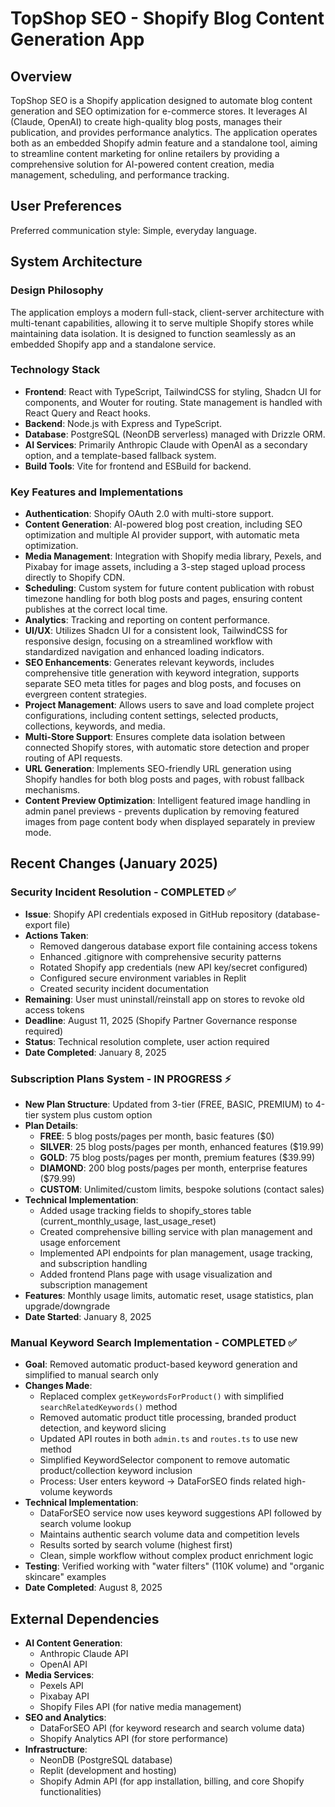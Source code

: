 # TopShop SEO - Shopify Blog Content Generation App

## Overview
TopShop SEO is a Shopify application designed to automate blog content generation and SEO optimization for e-commerce stores. It leverages AI (Claude, OpenAI) to create high-quality blog posts, manages their publication, and provides performance analytics. The application operates both as an embedded Shopify admin feature and a standalone tool, aiming to streamline content marketing for online retailers by providing a comprehensive solution for AI-powered content creation, media management, scheduling, and performance tracking.

## User Preferences
Preferred communication style: Simple, everyday language.

## System Architecture

### Design Philosophy
The application employs a modern full-stack, client-server architecture with multi-tenant capabilities, allowing it to serve multiple Shopify stores while maintaining data isolation. It is designed to function seamlessly as an embedded Shopify app and a standalone service.

### Technology Stack
- **Frontend**: React with TypeScript, TailwindCSS for styling, Shadcn UI for components, and Wouter for routing. State management is handled with React Query and React hooks.
- **Backend**: Node.js with Express and TypeScript.
- **Database**: PostgreSQL (NeonDB serverless) managed with Drizzle ORM.
- **AI Services**: Primarily Anthropic Claude with OpenAI as a secondary option, and a template-based fallback system.
- **Build Tools**: Vite for frontend and ESBuild for backend.

### Key Features and Implementations
- **Authentication**: Shopify OAuth 2.0 with multi-store support.
- **Content Generation**: AI-powered blog post creation, including SEO optimization and multiple AI provider support, with automatic meta optimization.
- **Media Management**: Integration with Shopify media library, Pexels, and Pixabay for image assets, including a 3-step staged upload process directly to Shopify CDN.
- **Scheduling**: Custom system for future content publication with robust timezone handling for both blog posts and pages, ensuring content publishes at the correct local time.
- **Analytics**: Tracking and reporting on content performance.
- **UI/UX**: Utilizes Shadcn UI for a consistent look, TailwindCSS for responsive design, focusing on a streamlined workflow with standardized navigation and enhanced loading indicators.
- **SEO Enhancements**: Generates relevant keywords, includes comprehensive title generation with keyword integration, supports separate SEO meta titles for pages and blog posts, and focuses on evergreen content strategies.
- **Project Management**: Allows users to save and load complete project configurations, including content settings, selected products, collections, keywords, and media.
- **Multi-Store Support**: Ensures complete data isolation between connected Shopify stores, with automatic store detection and proper routing of API requests.
- **URL Generation**: Implements SEO-friendly URL generation using Shopify handles for both blog posts and pages, with robust fallback mechanisms.
- **Content Preview Optimization**: Intelligent featured image handling in admin panel previews - prevents duplication by removing featured images from page content body when displayed separately in preview mode.

## Recent Changes (January 2025)

### Security Incident Resolution - COMPLETED ✅
- **Issue**: Shopify API credentials exposed in GitHub repository (database-export file)
- **Actions Taken**: 
  - Removed dangerous database export file containing access tokens
  - Enhanced .gitignore with comprehensive security patterns
  - Rotated Shopify app credentials (new API key/secret configured)
  - Configured secure environment variables in Replit
  - Created security incident documentation
- **Remaining**: User must uninstall/reinstall app on stores to revoke old access tokens
- **Deadline**: August 11, 2025 (Shopify Partner Governance response required)
- **Status**: Technical resolution complete, user action required
- **Date Completed**: January 8, 2025

### Subscription Plans System - IN PROGRESS ⚡
- **New Plan Structure**: Updated from 3-tier (FREE, BASIC, PREMIUM) to 4-tier system plus custom option
- **Plan Details**: 
  - **FREE**: 5 blog posts/pages per month, basic features ($0)
  - **SILVER**: 25 blog posts/pages per month, enhanced features ($19.99)
  - **GOLD**: 75 blog posts/pages per month, premium features ($39.99)
  - **DIAMOND**: 200 blog posts/pages per month, enterprise features ($79.99)
  - **CUSTOM**: Unlimited/custom limits, bespoke solutions (contact sales)
- **Technical Implementation**:
  - Added usage tracking fields to shopify_stores table (current_monthly_usage, last_usage_reset)
  - Created comprehensive billing service with plan management and usage enforcement
  - Implemented API endpoints for plan management, usage tracking, and subscription handling
  - Added frontend Plans page with usage visualization and subscription management
- **Features**: Monthly usage limits, automatic reset, usage statistics, plan upgrade/downgrade
- **Date Started**: January 8, 2025

### Manual Keyword Search Implementation - COMPLETED ✅
- **Goal**: Removed automatic product-based keyword generation and simplified to manual search only
- **Changes Made**:
  - Replaced complex `getKeywordsForProduct()` with simplified `searchRelatedKeywords()` method
  - Removed automatic product title processing, branded product detection, and keyword slicing
  - Updated API routes in both `admin.ts` and `routes.ts` to use new method
  - Simplified KeywordSelector component to remove automatic product/collection keyword inclusion
  - Process: User enters keyword → DataForSEO finds related high-volume keywords
- **Technical Implementation**:
  - DataForSEO service now uses keyword suggestions API followed by search volume lookup
  - Maintains authentic search volume data and competition levels
  - Results sorted by search volume (highest first)
  - Clean, simple workflow without complex product enrichment logic
- **Testing**: Verified working with "water filters" (110K volume) and "organic skincare" examples
- **Date Completed**: August 8, 2025

## External Dependencies

- **AI Content Generation**:
    - Anthropic Claude API
    - OpenAI API
- **Media Services**:
    - Pexels API
    - Pixabay API
    - Shopify Files API (for native media management)
- **SEO and Analytics**:
    - DataForSEO API (for keyword research and search volume data)
    - Shopify Analytics API (for store performance)
- **Infrastructure**:
    - NeonDB (PostgreSQL database)
    - Replit (development and hosting)
    - Shopify Admin API (for app installation, billing, and core Shopify functionalities)